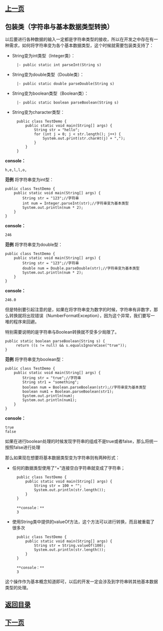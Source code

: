 ## [上一页](course79)

## 包装类（字符串与基本数据类型转换）

以后要进行各种数据的输入一定都是字符串类型的接收，所以在开发之中存在有一种需求，如何将字符串变为各个基本数据类型，这个时候就需要包装类支持了：

- String变为int类型（Integer类）：
		
		|- public static int parseInt(String s)

- String变为double类型（Double类）：

		|- public static double parseDouble(String s)

- String变为boolean类型（Boolean类）：

		|- public static boolean parseBoolean(String s)

- String变为character类型：
		
		public class TestDemo {
			public static void main(String[] args) {
				String str = "hello";
				for (int j = 0; j < str.length(); j++) {
					System.out.print(str.charAt(j) + ",");
				}
			}
		}

**console：**

	h,e,l,l,o,

**范例** 将字符串变为int型：

	public class TestDemo {
		public static void main(String[] args) {
			String str = "123";//字符串
			int num = Integer.parseInt(str);//字符串变为基本类型
			System.out.println(num * 2);
		}
	}

**console：**

	246

**范例** 将字符串变为double型：

	public class TestDemo {
		public static void main(String[] args) {
			String str = "123";//字符串
			double num = Double.parseDouble(str);//字符串变为基本类型
			System.out.println(num * 2);
		}
	}

**console：**

	246.0

但是特别要引起注意的是，如果在将字符串变为数字的时候，字符串有非数字，那么转换就将出现错误（NumberFormatException），因为这个异常，我们要写一堆的程序来回避。

特别需要说明的是字符串与Boolean转换就不受多少局限了。
	
	public static boolean parseBoolean(String s) {
		 return ((s != null) && s.equalsIgnoreCase("true"));
	}

**范例** 将字符串变为boolean型：

	public class TestDemo {
		public static void main(String[] args) {
			String str = "true";//字符串
			String str1 = "something";
			boolean num = Boolean.parseBoolean(str);//字符串变为基本类型
			boolean num1 = Boolean.parseBoolean(str1);
			System.out.println(num);
			System.out.println(num1);
		}
	}
**console：**

	true
	false

如果在进行boolean处理的时候发现字符串的组成不是true或者false，那么将统一按照false进行处理

那么如果现在想要将基本数据类型变为字符串则有两种形式：

- 任何的数据类型使用了“+”连接空白字符串就变成了字符串；

		public class TestDemo {
			public static void main(String[] args) {
				String str = 100 + "";
				System.out.println(str.length());
			}
		}

		**console：**
		3

- 使用String类中提供的valueOf方法，这个方法可以进行转换，而且被重载了很多次

		public class TestDemo {
			public static void main(String[] args) {
				String str = String.valueOf(100);
				System.out.println(str.length());
			}
		}

		**console：**
		3

这个操作作为基本概念知道即可，以后的开发一定会涉及到字符串转其他基本数据类型的处理。

## [返回目录](https://wuchengcheng110120.github.io/learnJava)
## [下一页](course81)
